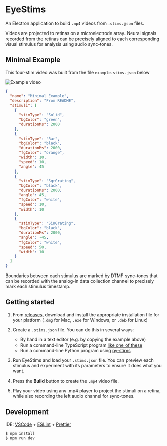 # EyeStims

An Electron application to build `.mp4` videos from `.stims.json` files.

Videos are projected to retinas on a microelectrode array.
Neural signals recorded from the retinas can be precisely aligned to each corresponding visual stimulus for analysis using audio sync-tones.

## Minimal Example

This four-stim video was built from the file `example.stims.json` below

![Example video](example.stims.gif)

```json
{
  "name": "Minimal Example",
  "description": "From README",
  "stimuli": [
    {
      "stimType": "Solid",
      "bgColor": "green",
      "durationMs": 2000
    },
    {
      "stimType": "Bar",
      "bgColor": "black",
      "durationMs": 2000,
      "fgColor": "orange",
      "width": 10,
      "speed": 10,
      "angle": 45
    },
    {
      "stimType": "SqrGrating",
      "bgColor": "black",
      "durationMs": 2000,
      "angle": 45,
      "fgColor": "white",
      "speed": 10,
      "width": 10
    },
    {
      "stimType": "SinGrating",
      "bgColor": "black",
      "durationMs": 2000,
      "angle": -45,
      "fgColor": "white",
      "speed": 50,
      "width": 10
    }
  ]
}
```

Boundaries between each stimulus are marked by DTMF sync-tones that can be recorded with the analog-in data collection channel to precisely mark each stimulus timestamp.

## Getting started

1. From [releases](https://github.com/upstate-babino-lab/eye-stims/releases), download and install the appropriate installation file for your platform (`.dmg` for Mac, `.exe` for Windows, or `.deb` for Linux)

2. Create a `.stims.json` file. You can do this in several ways:

   - By hand in a text editor (e.g. by copying the example above)
   - Run a command-line TypeScript program [like one of these](./stimlist-creators/)
   - Run a command-line Python program using [py-stims](https://github.com/upstate-babino-lab/py-stims)

3. Run EyeStims and load your `.stims.json` file. You can preview each stimulus and experiment with its parameters to ensure it does what you want.

4. Press the **Build** button to create the `.mp4` video file.

5. Play your video using any .mp4 player to project the stimuli on a retina, while also recording the left audio channel for sync-tones.

## Development

IDE: [VSCode](https://code.visualstudio.com/) + [ESLint](https://marketplace.visualstudio.com/items?itemName=dbaeumer.vscode-eslint) + [Prettier](https://marketplace.visualstudio.com/items?itemName=esbenp.prettier-vscode)

```bash
$ npm install
$ npm run dev
```
